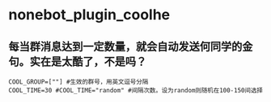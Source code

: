 # nonebot_plugin_coolhe


每当群消息达到一定数量，就会自动发送何同学的金句。实在是太酷了，不是吗？
----------------------------------------------------------------

```
COOL_GROUP=[""] #生效的群号，用英文逗号分隔
COOL_TIME=30 #COOL_TIME="random" #间隔次数。设为random则随机在100-150间选择
```

